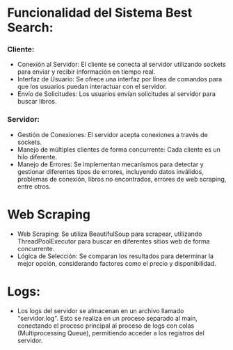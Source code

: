 # Funcionalidad del Sistema Best Search:

### Cliente:
- Conexión al Servidor: El cliente se conecta al servidor utilizando sockets para enviar y recibir información en tiempo real.
- Interfaz de Usuario: Se ofrece una interfaz por línea de comandos para que los usuarios puedan interactuar con el servidor.
- Envío de Solicitudes: Los usuarios envían solicitudes al servidor para buscar libros.

### Servidor:
- Gestión de Conexiones: El servidor acepta conexiones a través de sockets.
- Manejo de múltiples clientes de forma concurrente: Cada cliente es un hilo diferente. 
- Manejo de Errores: Se implementan mecanismos para detectar y gestionar diferentes tipos de errores, incluyendo datos inválidos, problemas de conexión, libros no encontrados, errores de web scraping, entre otros.
# Web Scraping
- Web Scraping: Se utiliza BeautifulSoup para scrapear, utilizando ThreadPoolExecutor para buscar en diferentes sitios web de forma concurrente.
- Lógica de Selección: Se comparan los resultados para determinar la mejor opción, considerando factores como el precio y disponibilidad.
# Logs:
- Los logs del servidor se almacenan en un archivo llamado "servidor.log". Esto se realiza en un proceso separado al main, conectando el proceso principal al proceso de logs con colas (Multiprocessing Queue), permitiendo acceder a los registros del servidor.
